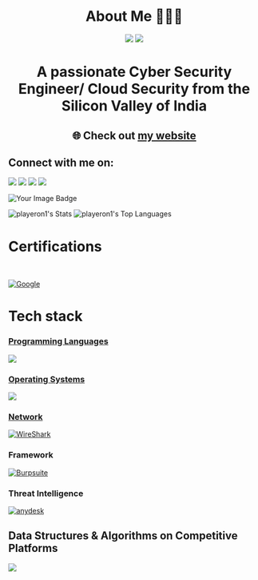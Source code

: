 <h1 align="center"><b>About Me 👨🏻‍💻</b></h1>
<p align="center"><img src = "https://img.shields.io/badge/Cyber%20Security%20Passionate%20-%20Cyber%20Security?style=for-the-badge&color=%23FFFF"> <img src = "https://img.shields.io/badge/Cloud%20Computing%20-%20Cloud%20Computing?style=for-the-badge&logoColor=%230000&logoSize=300px&labelColor=%230000&color=%23FFFF"/></p>

<h1 align="center" font-size=2vi><b>A passionate Cyber Security Engineer/ Cloud Security from the Silicon Valley of India</b></h1>
<h2 align="center" font-size=2vi>🌐 Check out <a href="https://krish-shah-umber.vercel.app/">my website</a> </h2>
<p>
  <h2 align="left"><b>Connect with me on:</b></h2>
<p>
  <a href = ""></a><img src="https://skillicons.dev/icons?i=discord"/> 
  <a href="krishnimeshshah@gmail.com target = "blank""></a><img src="https://skillicons.dev/icons?i=gmail" /> 
  <a href = "https://x.com/krish_shah10"></a><img src="https://skillicons.dev/icons?i=twitter" /> 
  <a href = "https://www.linkedin.com/in/krish-shah-cybersecurity/details/skills/"></a><img src="https://skillicons.dev/icons?i=linkedin" />
</p>
<img src="https://tryhackme-badges.s3.amazonaws.com/krishnshah2003.png" alt="Your Image Badge" />
</p>

![playeron1's Stats](https://github-readme-stats.vercel.app/api?username=playeron1&theme=gotham&show_icons=true&hide_border=true&count_private=false)
![playeron1's Top Languages](https://github-readme-stats.vercel.app/api/top-langs/?username=playeron1&theme=gotham&show_icons=true&hide_border=true&layout=compact)
<h1 align="left"><b>Certifications</b></h1><br>

<a href='https://www.credly.com/badges/536cc8d0-4f17-4020-966b-4de1f9d0bb1a/public_url' target="_blank"><img alt='Google' src='https://img.shields.io/badge/Google_Cyber security Certification-100000?style=for-the-badge&logo=Google&logoColor=000000&labelColor=FEFEFF&color=45BD39'/></a>


<h1 align="left"><b>Tech stack</b></h1>
<p align="left">
  <a href="https://skillicons.dev">
    <h3>Programming Languages</h3>
    <img src="https://skillicons.dev/icons?i=html,css,tailwindcss,js,java,python,nodejs,git,github,vscode,notion,obsidian" />
    <h3>Operating Systems</h3>
    <img src = "https://skillicons.dev/icons?i=linux,ubuntu,kali,windows" />
    <h3>Network</h3>
    <a href='https://github.com/shivamkapasia0' target="_blank"><img alt='WireShark' src='https://img.shields.io/badge/Wireshark-100000?style=for-the-badge&logo=WireShark&logoColor=004DE5&labelColor=FEFEFF&color=008FFD'/></a>
    <h3>Framework</h3>
    <a href='https://github.com/shivamkapasia0' target="_blank"><img alt='Burpsuite' src='https://img.shields.io/badge/Burpsuite-100000?style=for-the-badge&logo=Burpsuite&logoColor=FE5E01&labelColor=FEFCFD&color=FEA201'/></a>
    <h3>Threat Intelligence</h3>
   <a href='any.run' target="_blank"><img alt='anydesk' src='https://img.shields.io/badge/Any.run-100000?style=for-the-badge&logo=anydesk&logoColor=000000&labelColor=FEFEFF&color=45BD39'/></a>
    <h2>Data Structures & Algorithms on Competitive Platforms</h2>
    <img align="center" src = "https://leetcard.jacoblin.cool/krishnshah2003?border=0&radius=20&font=Montserrat">
  </a>
  
</p>
















